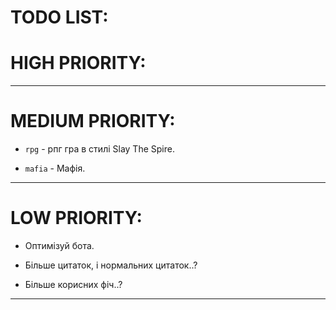 # TODO LIST:

# HIGH PRIORITY:

----------------------------------

# MEDIUM PRIORITY:

+ `rpg` - рпг гра в стилі Slay The Spire.

+ `mafia` - Мафія.

----------------------------------

# LOW PRIORITY:

+ Оптимізуй бота.

+ Більше цитаток, і нормальних цитаток..?

+ Більше корисних фіч..?

-----------------------------------